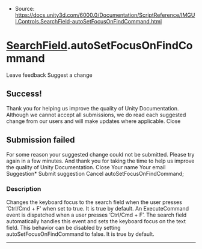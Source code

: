 * Source: https://docs.unity3d.com/6000.0/Documentation/ScriptReference/IMGUI.Controls.SearchField-autoSetFocusOnFindCommand.html

#  [SearchField](https://docs.unity3d.com/6000.0/Documentation/ScriptReference/IMGUI.Controls.SearchField.html).autoSetFocusOnFindCommand
Leave feedback
Suggest a change
## Success!
Thank you for helping us improve the quality of Unity Documentation. Although we cannot accept all submissions, we do read each suggested change from our users and will make updates where applicable.
Close
## Submission failed
For some reason your suggested change could not be submitted. Please <a>try again</a> in a few minutes. And thank you for taking the time to help us improve the quality of Unity Documentation.
Close
Your name Your email Suggestion* Submit suggestion
Cancel
autoSetFocusOnFindCommand; 
### Description
Changes the keyboard focus to the search field when the user presses ‘Ctrl/Cmd + F’ when set to true. It is true by default.
An ExecuteCommand event is dispatched when a user presses ‘Ctrl/Cmd + F’. The search field automatically handles this event and sets the keyboard focus on the text field. This behavior can be disabled by setting autoSetFocusOnFindCommand to false. It is true by default.
* * *
